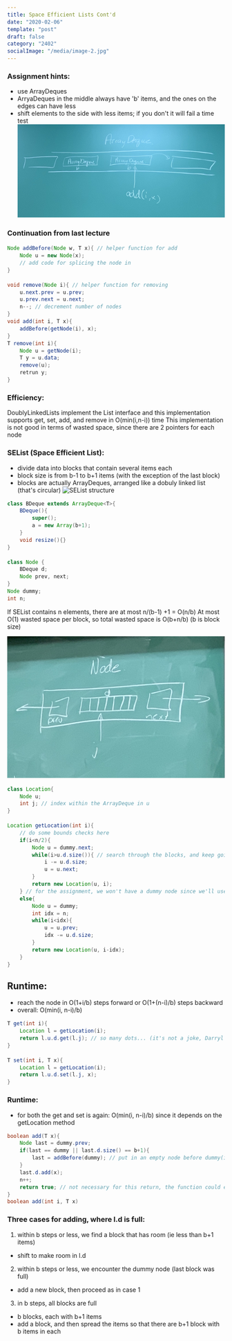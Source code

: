 ```yaml
---
title: Space Efficient Lists Cont'd
date: "2020-02-06"
template: "post"
draft: false 
category: "2402"
socialImage: "/media/image-2.jpg"
---
```



### Assignment hints:
 - use ArrayDeques
 - ArryaDeques in the middle always have 'b' items, and the ones on the edges can have less
 - shift elements to the side with less items; if you don't it will fail a time test
![](photos/IMG_1621.jpeg)
### Continuation from last lecture
```java
Node addBefore(Node w, T x){ // helper function for add
	Node u = new Node(x);
	// add code for splicing the node in
}

void remove(Node i){ // helper function for removing
	u.next.prev = u.prev;
	u.prev.next = u.next;
	n--; // decrement number of nodes
}
void add(int i, T x){
	addBefore(getNode(i), x);
}
T remove(int i){
	Node u = getNode(i);
	T y = u.data;
	remove(u);
	retrun y;
}

```

### Efficiency:
DoublyLinkedLists implement the List interface and this implementation supports get, set, add, and remove in O(min(i,n-i)) time
This implementation is not good in terms of wasted space, since there are 2 pointers for each node

### SEList (Space Efficient List):
 - divide data into blocks that contain several items each
 - block size is from b-1 to b+1 items (with the exception of the last block)
 - blocks are actually ArrayDeques, arranged like a dobuly linked list (that's circular)
![SEList structure](IMG_1622.jpeg)
```java
class BDeque extends ArrayDeque<T>{
	BDeque(){
		super();
		a = new Array(b+1);
	}
	void resize(){}
}

class Node {
	BDeque d;
	Node prev, next;
}
Node dummy;
int n;

```
If SEList contains n elements, there are at most n/(b-1) +1 = O(n/b)
At most O(1) wasted space per block, so total wasted space is O(b+n/b)
(b is block size)

![A single node](photos/IMG_1623.jpeg)

```java
class Location{
	Node u;
	int j; // index within the ArrayDeque in u
}

Location getLocation(int i){
	// do some bounds checks here
	if(i<n/2){
		Node u = dummy.next;
		while(i>u.d.size()){ // search through the blocks, and keep going to the next block until you get to the one you need
			i -= u.d.size;
			u = u.next;
		}
		return new Location(u, i);
	} // for the assignment, we won't have a dummy node since we'll use an ArrayDeque, not a DLList
	else{
		Node u = dummy;
		int idx = n;
		while(i<idx){
			u = u.prev;
			idx -= u.d.size;
		}
		return new Location(u, i-idx);
	}
}
```

## Runtime:
 - reach the node in O(1+i/b) steps forward or O(1+(n-i)/b) steps backward
 - overall: O(min(i, n-i)/b)

```java
T get(int i){
	Location l = getLocation(i);
	return l.u.d.get(l.j); // so many dots... (it's not a joke, Darryl put this many dots)
}

T set(int i, T x){
	Location l = getLocation(i);
	return l.u.d.set(l.j, x);
}
```
### Runtime:
 - for both the get and set is again: O(min(i, n-i)/b) since it depends on the getLocation method

```java
boolean add(T x){
	Node last = dummy.prev;
	if(last == dummy || last.d.size() == b+1){
		last = addBefore(dummy); // put in an empty node before dummy(it's basically the same function as the one we wrote before)
	}
	last.d.add(x);
	n++;
	return true; // not necessary for this return, the function could easily be void
}
boolean add(int i, T x)

```

### Three cases for adding, where l.d is full:
 1. within b steps or less, we find a block that has room (ie less than b+1 items)
   - shift to make room in l.d
 2. within b steps or less, we encounter the dummy node (last block was full)
   - add a new block, then proceed as in case 1
 3. in b steps, all blocks are full
   - b blocks, each with b+1 items
   - add a block, and then spread the items so that there are b+1 block with b items in each
